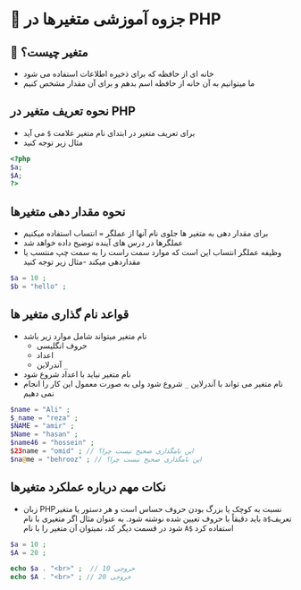 # 📘 جزوه آموزشی متغیرها در PHP

## 🔹 متغیر چیست؟

- خانه ای از حافظه که برای ذخیره اطلاعات استفاده می شود
- ما میتوانیم به آن خانه از حافظه اسم بدهم و برای آن مقدار مشخص کنیم

## نحوه تعریف متغیر در PHP

- برای تعریف متغیر در ابتدای نام متغیر علامت `$` می آید
- مثال زیر توجه کنید

```php
<?php
$a;
$A;
?>
```

## نحوه مقدار دهی متغیرها

- برای مقدار دهی به متغیر ها جلوی نام آنها از عملگر `=` انتساب استفاده میکنیم
- عملگرها در درس های آینده توضیح داده خواهد شد
- وظیفه عملگر انتساب این است که موارد سمت راست را به سمت چپ منتسب یا مقداردهی میکند
-مثال زیر توجه کنید

```php
$a = 10 ;
$b = "hello" ;
```

## قواعد نام گذاری متغیر ها

- نام متغیر میتواند شامل موارد زیر باشد
  - حروف انگلیسی
  - اعداد
  - آندرلاین `_`
- نام متغیر نباید با اعداد شروع شود
- نام متغیر می تواند با آندرلاین `_` شروع شود ولی به صورت معمول این کار را انجام نمی دهیم

```php
$name = "Ali" ;
$_name = "reza" ;
$NAME = "amir" ;
$Name = "hasan" ;
$name46 = "hossein" ;
$23name = "omid" ; // این نامگذاری صحیح نیست چرا؟
$na@me = "behrooz" ; // این نامگذاری صحیح نیست چرا؟
```

## نکات مهم درباره عملکرد متغیرها

- زبان  PHPنسبت به کوچک یا بزرگ بودن حروف حساس است و هر دستور یا متغیر
باید دقیقاً با حروف تعیین شده نوشته شود. به عنوان مثال اگر متغیری با نام  `a$`تعریف شود در قسمت دیگر
کد، نمیتوان آن متغیر را با نام  `A$` استفاده کرد

```php
$a = 10 ;
$A = 20 ;

echo $a . "<br>" ;  // خروچی 10
echo $A . "<br>" ; // خروجی 20
```
